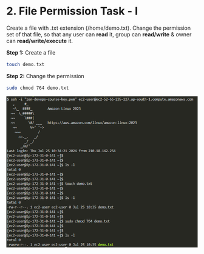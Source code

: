 # 2. File Permission Task - I

Create a file with .txt extension (/home/demo.txt). Change the permission set of that file, so that any user can **read** it, group can **read/write** & owner can **read/write/execute** it.

**Step 1:** Create a file

```bash
touch demo.txt
```

**Step 2:** Change the permission

```bash
sudo chmod 764 demo.txt
```

![Output](./output.png)
